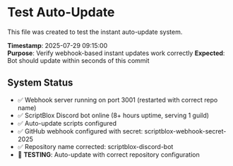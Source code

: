 # Test Auto-Update

This file was created to test the instant auto-update system.

**Timestamp**: 2025-07-29 09:15:00  
**Purpose**: Verify webhook-based instant updates work correctly
**Expected**: Bot should update within seconds of this commit

## System Status
- ✅ Webhook server running on port 3001 (restarted with correct repo name)
- ✅ ScriptBlox Discord bot online (8+ hours uptime, serving 1 guild)  
- ✅ Auto-update scripts configured
- ✅ GitHub webhook configured with secret: scriptblox-webhook-secret-2025
- ✅ Repository name corrected: scriptblox-discord-bot
- 🧪 **TESTING**: Auto-update with correct repository configuration
